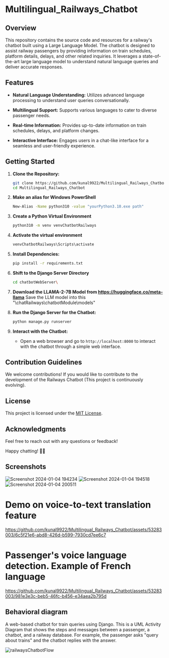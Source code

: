 # Multilingual_Railways_Chatbot

## Overview

This repository contains the source code and resources for a railway's chatbot built using a Large Language Model. The chatbot is designed to assist railway passengers by providing information on train schedules, platform details, delays, and other related inquiries. It leverages a state-of-the-art large language model to understand natural language queries and deliver accurate responses.

## Features

- **Natural Language Understanding:** Utilizes advanced language processing to understand user queries conversationally.
  
- **Multilingual Support:** Supports various languages to cater to diverse passenger needs.

- **Real-time Information:** Provides up-to-date information on train schedules, delays, and platform changes.

- **Interactive Interface:** Engages users in a chat-like interface for a seamless and user-friendly experience.

## Getting Started

1. **Clone the Repository:**
    ```bash
    git clone https://github.com/kunal9922/Multilingual_Railways_Chatbot.git
    cd Multilingual_Railways_Chatbot
    ```
2. **Make an alias for Windows PowerShell** 
    ```bash
   New-Alias -Name python310 -value "yourPython3.10.exe path"
   ```
3. **Create a Python Virtual Environment**
    ```bash
    python310 -m venv venvChatbotRailways
    ```
4. **Activate the virtual environment**
    ```bash
    venvChatbotRailways\Scripts\activate
    ```
5. **Install Dependencies:**
    ```bash
    pip install -r requirements.txt
    ```
6. **Shift to the Django Server Directory**
   ```bash
   cd chatbotWebServer\
   ```
7. **Download the LLAMA-2-7B Model from https://huggingface.co/meta-llama**
      Save the LLM model into this "\chatRailways\chatbotModule\models"
   
9. **Run the Django Server for the Chatbot:**
    ```bash
    python manage.py runserver
    ```
10. **Interact with the Chatbot:**
    - Open a web browser and go to `http://localhost:8000` to interact with the chatbot through a simple web interface.

## Contribution Guidelines

We welcome contributions! If you would like to contribute to the development of the Railways Chatbot (This project is continuously evolving).

## License

This project is licensed under the [MIT License](https://github.com/kunal9922/Multilingual_Railways_Chatbot/blob/main/LICENSE).

## Acknowledgments

Feel free to reach out with any questions or feedback!

Happy chatting! 🚂🤖

## Screenshots
![Screenshot 2024-01-04 194234](https://github.com/kunal9922/Multilingual_Railways_Chatbot/assets/53283003/d4025116-1d4f-4940-ab5c-40cf6fefa04b)
![Screenshot 2024-01-04 194518](https://github.com/kunal9922/Multilingual_Railways_Chatbot/assets/53283003/3ee47b74-3216-4699-8b00-f010bd8687ec)
![Screenshot 2024-01-04 200511](https://github.com/kunal9922/Multilingual_Railways_Chatbot/assets/53283003/a2baa679-4cc9-4827-953e-6b4e6cb3ef99)

# Demo on voice-to-text translation feature
https://github.com/kunal9922/Multilingual_Railways_Chatbot/assets/53283003/6c5f21e6-abd8-426d-b599-7930cd7ee6c7
# Passenger's voice language detection. Example of French language
https://github.com/kunal9922/Multilingual_Railways_Chatbot/assets/53283003/981e3e3c-beb5-46fc-b456-e34aea2b795d


## Behavioral diagram
A web-based chatbot for train queries using Django. This is a UML Activity Diagram that shows the steps and messages between a passenger, a chatbot, and a railway database. For example, the passenger asks "query about trains" and the chatbot replies with the answer.

![railwaysChatbotFlow](https://github.com/kunal9922/Multilingual_Railways_Chatbot/assets/53283003/ccae208e-0b3a-485b-b1bc-5aa96f92b021)
